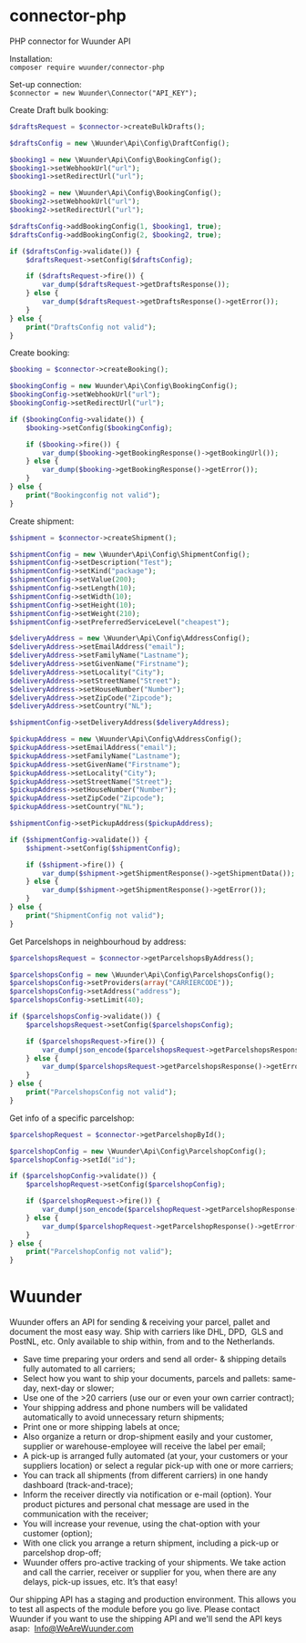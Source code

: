 # connector-php
PHP connector for Wuunder API

Installation:  
`composer require wuunder/connector-php`

Set-up connection:  
`$connector = new Wuunder\Connector("API_KEY");`


Create Draft bulk booking:
```php
$draftsRequest = $connector->createBulkDrafts();

$draftsConfig = new \Wuunder\Api\Config\DraftConfig();

$booking1 = new \Wuunder\Api\Config\BookingConfig();
$booking1->setWebhookUrl("url");
$booking1->setRedirectUrl("url");

$booking2 = new \Wuunder\Api\Config\BookingConfig();
$booking2->setWebhookUrl("url");
$booking2->setRedirectUrl("url");

$draftsConfig->addBookingConfig(1, $booking1, true);
$draftsConfig->addBookingConfig(2, $booking2, true);

if ($draftsConfig->validate()) {
    $draftsRequest->setConfig($draftsConfig);

    if ($draftsRequest->fire()) {
        var_dump($draftsRequest->getDraftsResponse());
    } else {
        var_dump($draftsRequest->getDraftsResponse()->getError());
    }
} else {
    print("DraftsConfig not valid");
}
```

Create booking:
```php
$booking = $connector->createBooking();

$bookingConfig = new Wuunder\Api\Config\BookingConfig();
$bookingConfig->setWebhookUrl("url");
$bookingConfig->setRedirectUrl("url");

if ($bookingConfig->validate()) {
    $booking->setConfig($bookingConfig);

    if ($booking->fire()) {
        var_dump($booking->getBookingResponse()->getBookingUrl());
    } else {
        var_dump($booking->getBookingResponse()->getError());
    }
} else {
    print("Bookingconfig not valid");
}
```

Create shipment:
```php
$shipment = $connector->createShipment();

$shipmentConfig = new \Wuunder\Api\Config\ShipmentConfig();
$shipmentConfig->setDescription("Test");
$shipmentConfig->setKind("package");
$shipmentConfig->setValue(200);
$shipmentConfig->setLength(10);
$shipmentConfig->setWidth(10);
$shipmentConfig->setHeight(10);
$shipmentConfig->setWeight(210);
$shipmentConfig->setPreferredServiceLevel("cheapest");

$deliveryAddress = new \Wuunder\Api\Config\AddressConfig();
$deliveryAddress->setEmailAddress("email");
$deliveryAddress->setFamilyName("Lastname");
$deliveryAddress->setGivenName("Firstname");
$deliveryAddress->setLocality("City");
$deliveryAddress->setStreetName("Street");
$deliveryAddress->setHouseNumber("Number");
$deliveryAddress->setZipCode("Zipcode");
$deliveryAddress->setCountry("NL");

$shipmentConfig->setDeliveryAddress($deliveryAddress);

$pickupAddress = new \Wuunder\Api\Config\AddressConfig();
$pickupAddress->setEmailAddress("email");
$pickupAddress->setFamilyName("Lastname");
$pickupAddress->setGivenName("Firstname");
$pickupAddress->setLocality("City");
$pickupAddress->setStreetName("Street");
$pickupAddress->setHouseNumber("Number");
$pickupAddress->setZipCode("Zipcode");
$pickupAddress->setCountry("NL");

$shipmentConfig->setPickupAddress($pickupAddress);

if ($shipmentConfig->validate()) {
    $shipment->setConfig($shipmentConfig);

    if ($shipment->fire()) {
        var_dump($shipment->getShipmentResponse()->getShipmentData());
    } else {
        var_dump($shipment->getShipmentResponse()->getError());
    }
} else {
    print("ShipmentConfig not valid");
}
```

Get Parcelshops in neighbourhoud by address:  
```php
$parcelshopsRequest = $connector->getParcelshopsByAddress();

$parcelshopsConfig = new \Wuunder\Api\Config\ParcelshopsConfig();
$parcelshopsConfig->setProviders(array("CARRIERCODE"));
$parcelshopsConfig->setAddress("address");
$parcelshopsConfig->setLimit(40);

if ($parcelshopsConfig->validate()) {
    $parcelshopsRequest->setConfig($parcelshopsConfig);

    if ($parcelshopsRequest->fire()) {
        var_dump(json_encode($parcelshopsRequest->getParcelshopsResponse()->getParcelshopsData()));
    } else {
        var_dump($parcelshopsRequest->getParcelshopsResponse()->getError());
    }
} else {
    print("ParcelshopsConfig not valid");
}
```

Get info of a specific parcelshop:  
```php
$parcelshopRequest = $connector->getParcelshopById();

$parcelshopConfig = new \Wuunder\Api\Config\ParcelshopConfig();
$parcelshopConfig->setId("id");

if ($parcelshopConfig->validate()) {
    $parcelshopRequest->setConfig($parcelshopConfig);

    if ($parcelshopRequest->fire()) {
        var_dump(json_encode($parcelshopRequest->getParcelshopResponse()->getParcelshopData()));
    } else {
        var_dump($parcelshopRequest->getParcelshopResponse()->getError());
    }
} else {
    print("ParcelshopConfig not valid");
}

```


# Wuunder
Wuunder offers an API for sending & receiving your parcel, pallet and document the most easy way. Ship with carriers like DHL, DPD,  GLS and PostNL, etc. Only available to ship within, from and to the Netherlands.

- Save time preparing your orders and send all order- & shipping details fully automated to all carriers;
- Select how you want to ship your documents, parcels and pallets: same-day, next-day or slower;
- Use one of the >20 carriers (use our or even your own carrier contract);
- Your shipping address and phone numbers will be validated automatically to avoid unnecessary return shipments;
- Print one or more shipping labels at once;
- Also organize a return or drop-shipment easily and your customer, supplier or warehouse-employee will receive the label per email;
- A pick-up is arranged fully automated (at your, your customers or your suppliers location) or select a regular pick-up with one or more carriers;
- You can track all shipments (from different carriers) in one handy dashboard (track-and-trace);
- Inform the receiver directly via notification or e-mail (option). Your product pictures and personal chat message are used in the communication with the receiver;
- You will increase your revenue, using the chat-option with your customer (option);
- With one click you arrange a return shipment, including a pick-up or parcelshop drop-off;
- Wuunder offers pro-active tracking of your shipments. We take action and call the carrier, receiver or supplier for you, when there are any delays, pick-up issues, etc. It’s that easy!

Our shipping API has a staging and production environment. This allows you to test all aspects of the module before you go live. Please contact Wuunder if you want to use the shipping API and we'll send the API keys asap:  Info@WeAreWuunder.com